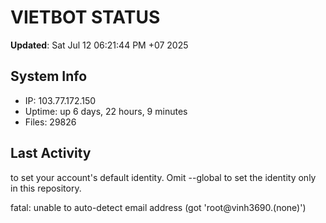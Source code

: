 # VIETBOT STATUS
**Updated**: Sat Jul 12 06:21:44 PM +07 2025

## System Info
- IP: 103.77.172.150
- Uptime: up 6 days, 22 hours, 9 minutes
- Files: 29826

## Last Activity

to set your account's default identity.
Omit --global to set the identity only in this repository.

fatal: unable to auto-detect email address (got 'root@vinh3690.(none)')
